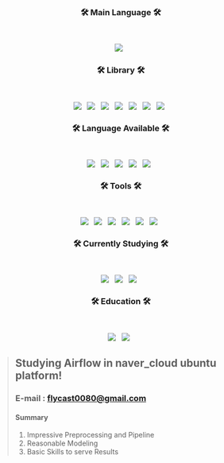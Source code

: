 <h3 align="center"><b>🛠 Main Language 🛠</b></h3></br>
<p align="center">
<img src="https://img.shields.io/static/v1?style=for-the-badge&message=Python&color=3776AB&logo=Python&logoColor=FFFFFF&label="/></a> &nbsp  

<h3 align="center"><b>🛠 Library 🛠</b></h3>
</br>

<p align="center">
<img src="https://img.shields.io/badge/NumPy-013243?style=flat-square&logo=NumPy&logoColor=white"/></a> &nbsp
<img src="https://img.shields.io/badge/pandas-150458?style=flat-square&logo=pandas&logoColor=white"/></a> &nbsp 
<img src="https://img.shields.io/static/v1?style=for-the-badge&message=scikit-learn&color=222222&logo=scikit-learn&logoColor=F7931E&label="/></a> &nbsp 
<img src="https://img.shields.io/static/v1?style=for-the-badge&message=TensorFlow&color=FF6F00&logo=TensorFlow&logoColor=FFFFFF&label="/></a> &nbsp 
<img src="https://img.shields.io/static/v1?style=for-the-badge&message=PyTorch&color=EE4C2C&logo=PyTorch&logoColor=FFFFFF&label="/></a> &nbsp 
<img src="https://img.shields.io/static/v1?style=for-the-badge&message=MLflow&color=0194E2&logo=MLflow&logoColor=FFFFFF&label="/></a> &nbsp
<img src="https://img.shields.io/static/v1?style=for-the-badge&message=Django&color=092E20&logo=Django&logoColor=FFFFFF&label="/></a> &nbsp 
</p>

<h3 align="center"><b>🛠 Language Available 🛠</b></h3>
</br>
<p align="center">
<img src="https://img.shields.io/static/v1?style=for-the-badge&message=Python&color=3776AB&logo=Python&logoColor=FFFFFF&label="/></a> &nbsp
<img src="https://img.shields.io/static/v1?style=for-the-badge&message=R&color=276DC3&logo=R&logoColor=FFFFFF&label="/></a> &nbsp 
<img src="https://img.shields.io/static/v1?style=for-the-badge&message=MySQL&color=4479A1&logo=MySQL&logoColor=FFFFFF&label="/></a> &nbsp 
<img src="https://img.shields.io/badge/SAS-00599C?style=flat-square&logo=SAS%2B%2B&logoColor=white"/></a> &nbsp 
<img src="https://img.shields.io/badge/hdl-3776AB?style=flat-square&logo=hdl%2B%2B&logoColor=white"/></a> &nbsp 
</p>

<h3 align="center"><b>🛠 Tools 🛠</b></h3>
</br>
<p align="center">
<img src="https://img.shields.io/static/v1?style=for-the-badge&message=Oracle&color=F80000&logo=Oracle&logoColor=FFFFFF&label="/></a> &nbsp
<img src="https://img.shields.io/static/v1?style=for-the-badge&message=Google+Cloud&color=4285F4&logo=Google+Cloud&logoColor=FFFFFF&label="/></a> &nbsp 
<img src="https://img.shields.io/static/v1?style=for-the-badge&message=Amazon+AWS&color=232F3E&logo=Amazon+AWS&logoColor=FFFFFF&label="/></a> &nbsp 
<img src="https://img.shields.io/static/v1?style=for-the-badge&message=Apache+Spark&color=E25A1C&logo=Apache+Spark&logoColor=FFFFFF&label="/></a> &nbsp 
<img src="https://img.shields.io/badge/iTerm2-000000?style=flat-square&logo=iTerm2&logoColor=white"/></a> &nbsp
<img src="https://img.shields.io/badge/Git-F05032?style=flat-square&logo=Git&logoColor=white"/></a> &nbsp
</p>

<h3 align="center"><b>🛠 Currently Studying 🛠</b></h3></br>
<p align="center">
<img src="https://img.shields.io/static/v1?style=for-the-badge&message=Apache+Hadoop&color=222222&logo=Apache+Hadoop&logoColor=66CCFF&label="/></a> &nbsp
<img src="https://img.shields.io/static/v1?style=for-the-badge&message=Apache+Airflow&color=017CEE&logo=Apache+Airflow&logoColor=FFFFFF&label="/></a> &nbsp
<img src="https://img.shields.io/static/v1?style=for-the-badge&message=Linux&color=222222&logo=Linux&logoColor=FCC624&label="/></a> &nbsp
</p>

<h3 align="center"><b>🛠 Education 🛠</b></h3></br>
<p align="center">
<img src="https://img.shields.io/badge/B.S_in_Physics-%20-red"/></a> &nbsp
<img src="https://img.shields.io/badge/B.S_in_Statistics-%20-red"/></a> &nbsp
</p>

<!-- ![](https://github-readme-stats.vercel.app/api/top-langs/?username=portion-jack&theme=tokyonight&hide=css) -->

> ## Studying Airflow in naver_cloud ubuntu platform! 
> 
> ### E-mail   : flycast0080@gmail.com
> #### Summary
> 1. Impressive Preprocessing and Pipeline
> 2. Reasonable Modeling
> 3. Basic Skills to serve Results
